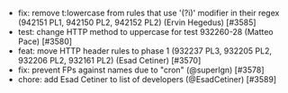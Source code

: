  * fix: remove t:lowercase from rules that use '(?i)' modifier in their regex (942151 PL1, 942150 PL2, 942152 PL2) (Ervin Hegedus) [#3585]
 * test: change HTTP method to uppercase for test 932260-28 (Matteo Pace) [#3580]
 * feat: move HTTP header rules to phase 1 (932237 PL3, 932205 PL2, 932206 PL2, 932161 PL2) (Esad Cetiner) [#3570]
 * fix: prevent FPs against names due to "cron" (@superlgn) [#3578]
 * chore: add Esad Cetiner to list of developers (@EsadCetiner) [#3589]
